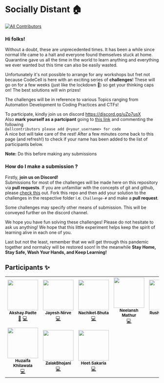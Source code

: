 # Socially Distant 🏠
<!-- ALL-CONTRIBUTORS-BADGE:START - Do not remove or modify this section -->
[![All Contributors](https://img.shields.io/badge/all_contributors-10-orange.svg?style=flat-square)](#contributors-)
<!-- ALL-CONTRIBUTORS-BADGE:END -->
### Hi folks!

Without a doubt, these are unprecedented times. It has been a while since normal life came to a halt and everyone found themselves stuck at home. Quarantine gave us all the time in the world to learn anything and everything we ever wanted but this time can also be easily wasted. 

Unfortunately it's not possible to arrange for any workshops but fret not because CodeCell is here with an exciting series of **challenges**! These will go on for a few weeks (just like the lockdown 🤭) so get your thinking caps on! The best solutions will win prizes!

The challenges will be in reference to various Topics ranging from Automation Development to Coding Practices and CTFs!


To participate, kindly join us on discord https://discord.gg/uZp7usX  
Also **mark yourself as a partcipant** going to [this link](https://github.com/kjsce-codecell/SociallyDistant/issues/1) and commenting the following   
`@allcontributors please add @<your_username> for code`   
A nice bot will take care of the rest! After a few minutes come back to this page (and refresh!) to check if your name has been added to the list of participants below.

**Note:** Do this before making any submissions

### How do I make a submission ?
Firstly, **join us on Discord!**  
Submissions for most of the challenges will be made here on this repository via **pull requests**. If you are unfamiliar with the concepts of git and github, please [check this](https://www.youtube.com/watch?v=MJUJ4wbFm_A) out.
Fork this repo and then add your solution to the challenges in the respective folder i.e. `Challenge-#` and make a **pull request**.


Some challenges may specify other means of submission. This will be conveyed further on the discord channel.


We hope you have fun solving these challenges! Please do not hesitate to ask us anything! We hope that this little experiment helps keep the spirit of learning alive in each one of you. 

Last but not the least, remember that we will get through this pandemic together and normalcy will be restored soon! In the meanwhile **Stay Home, Stay Safe, Wash Your Hands, and Keep Learning!**


## Participants ✨

<!-- ALL-CONTRIBUTORS-LIST:START - Do not remove or modify this section -->
<!-- prettier-ignore-start -->
<!-- markdownlint-disable -->
<table>
  <tr>
    <td align="center"><a href="https://github.com/akshay-99"><img src="https://avatars0.githubusercontent.com/u/38867671?v=4" width="100px;" alt=""/><br /><sub><b>Akshay Padte</b></sub></a><br /><a href="https://github.com/kjsce-codecell/SociallyDistant/commits?author=akshay-99" title="Documentation">📖</a> <a href="https://github.com/kjsce-codecell/SociallyDistant/commits?author=akshay-99" title="Code">💻</a></td>
    <td align="center"><a href="http://technodisaster.me"><img src="https://avatars0.githubusercontent.com/u/52817235?v=4" width="100px;" alt=""/><br /><sub><b>Jayesh Nirve</b></sub></a><br /><a href="https://github.com/kjsce-codecell/SociallyDistant/commits?author=Techno-Disaster" title="Code">💻</a></td>
    <td align="center"><a href="https://nachiketbhuta.co"><img src="https://avatars3.githubusercontent.com/u/30868728?v=4" width="100px;" alt=""/><br /><sub><b>Nachiket Bhuta</b></sub></a><br /><a href="https://github.com/kjsce-codecell/SociallyDistant/commits?author=nachiketbhuta" title="Code">💻</a></td>
    <td align="center"><a href="https://github.com/neelansh15"><img src="https://avatars3.githubusercontent.com/u/53081208?v=4" width="100px;" alt=""/><br /><sub><b>Neelansh Mathur</b></sub></a><br /><a href="https://github.com/kjsce-codecell/SociallyDistant/commits?author=neelansh15" title="Code">💻</a></td>
    <td align="center"><a href="https://github.com/RusherRG"><img src="https://avatars3.githubusercontent.com/u/35848285?v=4" width="100px;" alt=""/><br /><sub><b>Rushang Gajjal</b></sub></a><br /><a href="https://github.com/kjsce-codecell/SociallyDistant/commits?author=RusherRG" title="Code">💻</a></td>
    <td align="center"><a href="https://github.com/Syn3rman"><img src="https://avatars1.githubusercontent.com/u/31011197?v=4" width="100px;" alt=""/><br /><sub><b>Aditya Prajapati</b></sub></a><br /><a href="https://github.com/kjsce-codecell/SociallyDistant/commits?author=Syn3rman" title="Code">💻</a></td>
    <td align="center"><a href="https://github.com/hetzz"><img src="https://avatars2.githubusercontent.com/u/39834439?v=4" width="100px;" alt=""/><br /><sub><b>Hetal Kuvadia</b></sub></a><br /><a href="https://github.com/kjsce-codecell/SociallyDistant/commits?author=hetzz" title="Code">💻</a></td>
  </tr>
  <tr>
    <td align="center"><a href="https://github.com/RedHeadphone"><img src="https://avatars2.githubusercontent.com/u/55500003?v=4" width="100px;" alt=""/><br /><sub><b>Huzaifa Khilawala</b></sub></a><br /><a href="https://github.com/kjsce-codecell/SociallyDistant/commits?author=RedHeadphone" title="Code">💻</a></td>
    <td align="center"><a href="https://github.com/ZalakBhojani"><img src="https://avatars1.githubusercontent.com/u/51584570?v=4" width="100px;" alt=""/><br /><sub><b>ZalakBhojani</b></sub></a><br /><a href="https://github.com/kjsce-codecell/SociallyDistant/commits?author=ZalakBhojani" title="Code">💻</a></td>
    <td align="center"><a href="https://github.com/heet9022"><img src="https://avatars0.githubusercontent.com/u/41733742?v=4" width="100px;" alt=""/><br /><sub><b>Heet Sakaria</b></sub></a><br /><a href="https://github.com/kjsce-codecell/SociallyDistant/commits?author=heet9022" title="Code">💻</a></td>
  </tr>
</table>

<!-- markdownlint-enable -->
<!-- prettier-ignore-end -->
<!-- ALL-CONTRIBUTORS-LIST:END -->
